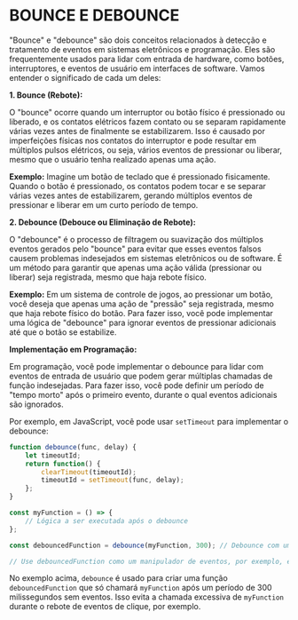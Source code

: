 # BOUNCE E DEBOUNCE
"Bounce" e "debounce" são dois conceitos relacionados à detecção e tratamento de eventos em sistemas eletrônicos e programação. Eles são frequentemente usados para lidar com entrada de hardware, como botões, interruptores, e eventos de usuário em interfaces de software. Vamos entender o significado de cada um deles:

**1. Bounce (Rebote):**

O "bounce" ocorre quando um interruptor ou botão físico é pressionado ou liberado, e os contatos elétricos fazem contato ou se separam rapidamente várias vezes antes de finalmente se estabilizarem. Isso é causado por imperfeições físicas nos contatos do interruptor e pode resultar em múltiplos pulsos elétricos, ou seja, vários eventos de pressionar ou liberar, mesmo que o usuário tenha realizado apenas uma ação.

**Exemplo:**
Imagine um botão de teclado que é pressionado fisicamente. Quando o botão é pressionado, os contatos podem tocar e se separar várias vezes antes de estabilizarem, gerando múltiplos eventos de pressionar e liberar em um curto período de tempo.

**2. Debounce (Debouce ou Eliminação de Rebote):**

O "debounce" é o processo de filtragem ou suavização dos múltiplos eventos gerados pelo "bounce" para evitar que esses eventos falsos causem problemas indesejados em sistemas eletrônicos ou de software. É um método para garantir que apenas uma ação válida (pressionar ou liberar) seja registrada, mesmo que haja rebote físico.

**Exemplo:**
Em um sistema de controle de jogos, ao pressionar um botão, você deseja que apenas uma ação de "pressão" seja registrada, mesmo que haja rebote físico do botão. Para fazer isso, você pode implementar uma lógica de "debounce" para ignorar eventos de pressionar adicionais até que o botão se estabilize.

**Implementação em Programação:**

Em programação, você pode implementar o debounce para lidar com eventos de entrada de usuário que podem gerar múltiplas chamadas de função indesejadas. Para fazer isso, você pode definir um período de "tempo morto" após o primeiro evento, durante o qual eventos adicionais são ignorados.

Por exemplo, em JavaScript, você pode usar `setTimeout` para implementar o debounce:

```javascript
function debounce(func, delay) {
    let timeoutId;
    return function() {
        clearTimeout(timeoutId);
        timeoutId = setTimeout(func, delay);
    };
}

const myFunction = () => {
    // Lógica a ser executada após o debounce
};

const debouncedFunction = debounce(myFunction, 300); // Debounce com um atraso de 300 milissegundos

// Use debouncedFunction como um manipulador de eventos, por exemplo, em um clique de botão
```

No exemplo acima, `debounce` é usado para criar uma função `debouncedFunction` que só chamará `myFunction` após um período de 300 milissegundos sem eventos. Isso evita a chamada excessiva de `myFunction` durante o rebote de eventos de clique, por exemplo.